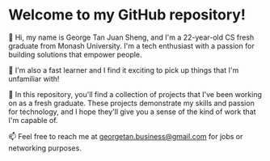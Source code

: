 # Welcome to my GitHub repository!
👋 Hi, my name is George Tan Juan Sheng, and I'm a 22-year-old CS fresh graduate from Monash University. I'm a tech enthusiast with a passion for building solutions that empower people.

💫 I'm also a fast learner and I find it exciting to pick up things that I'm unfamiliar with!

💭 In this repository, you'll find a collection of projects that I've been working on as a fresh graduate. These projects demonstrate my skills and passion for technology, and I hope they'll give you a sense of the kind of work that I'm capable of.

📫 Feel free to reach me at georgetan.business@gmail.com for jobs or networking purposes.

<!---
GeorgeTan615/GeorgeTan615 is a ✨ special ✨ repository because its `README.md` (this file) appears on your GitHub profile.
You can click the Preview link to take a look at your changes.
--->
